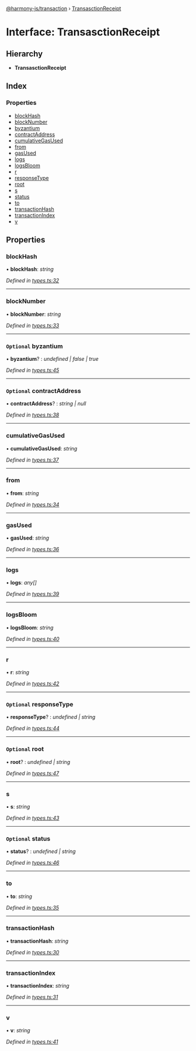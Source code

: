 [@harmony-js/transaction](../globals.md) › [TransasctionReceipt](transasctionreceipt.md)

# Interface: TransasctionReceipt

## Hierarchy

* **TransasctionReceipt**

## Index

### Properties

* [blockHash](transasctionreceipt.md#blockhash)
* [blockNumber](transasctionreceipt.md#blocknumber)
* [byzantium](transasctionreceipt.md#optional-byzantium)
* [contractAddress](transasctionreceipt.md#optional-contractaddress)
* [cumulativeGasUsed](transasctionreceipt.md#cumulativegasused)
* [from](transasctionreceipt.md#from)
* [gasUsed](transasctionreceipt.md#gasused)
* [logs](transasctionreceipt.md#logs)
* [logsBloom](transasctionreceipt.md#logsbloom)
* [r](transasctionreceipt.md#r)
* [responseType](transasctionreceipt.md#optional-responsetype)
* [root](transasctionreceipt.md#optional-root)
* [s](transasctionreceipt.md#s)
* [status](transasctionreceipt.md#optional-status)
* [to](transasctionreceipt.md#to)
* [transactionHash](transasctionreceipt.md#transactionhash)
* [transactionIndex](transasctionreceipt.md#transactionindex)
* [v](transasctionreceipt.md#v)

## Properties

###  blockHash

• **blockHash**: *string*

*Defined in [types.ts:32](https://github.com/FireStack-Lab/Harmony-sdk-core/blob/1e63f5a/packages/harmony-transaction/src/types.ts#L32)*

___

###  blockNumber

• **blockNumber**: *string*

*Defined in [types.ts:33](https://github.com/FireStack-Lab/Harmony-sdk-core/blob/1e63f5a/packages/harmony-transaction/src/types.ts#L33)*

___

### `Optional` byzantium

• **byzantium**? : *undefined | false | true*

*Defined in [types.ts:45](https://github.com/FireStack-Lab/Harmony-sdk-core/blob/1e63f5a/packages/harmony-transaction/src/types.ts#L45)*

___

### `Optional` contractAddress

• **contractAddress**? : *string | null*

*Defined in [types.ts:38](https://github.com/FireStack-Lab/Harmony-sdk-core/blob/1e63f5a/packages/harmony-transaction/src/types.ts#L38)*

___

###  cumulativeGasUsed

• **cumulativeGasUsed**: *string*

*Defined in [types.ts:37](https://github.com/FireStack-Lab/Harmony-sdk-core/blob/1e63f5a/packages/harmony-transaction/src/types.ts#L37)*

___

###  from

• **from**: *string*

*Defined in [types.ts:34](https://github.com/FireStack-Lab/Harmony-sdk-core/blob/1e63f5a/packages/harmony-transaction/src/types.ts#L34)*

___

###  gasUsed

• **gasUsed**: *string*

*Defined in [types.ts:36](https://github.com/FireStack-Lab/Harmony-sdk-core/blob/1e63f5a/packages/harmony-transaction/src/types.ts#L36)*

___

###  logs

• **logs**: *any[]*

*Defined in [types.ts:39](https://github.com/FireStack-Lab/Harmony-sdk-core/blob/1e63f5a/packages/harmony-transaction/src/types.ts#L39)*

___

###  logsBloom

• **logsBloom**: *string*

*Defined in [types.ts:40](https://github.com/FireStack-Lab/Harmony-sdk-core/blob/1e63f5a/packages/harmony-transaction/src/types.ts#L40)*

___

###  r

• **r**: *string*

*Defined in [types.ts:42](https://github.com/FireStack-Lab/Harmony-sdk-core/blob/1e63f5a/packages/harmony-transaction/src/types.ts#L42)*

___

### `Optional` responseType

• **responseType**? : *undefined | string*

*Defined in [types.ts:44](https://github.com/FireStack-Lab/Harmony-sdk-core/blob/1e63f5a/packages/harmony-transaction/src/types.ts#L44)*

___

### `Optional` root

• **root**? : *undefined | string*

*Defined in [types.ts:47](https://github.com/FireStack-Lab/Harmony-sdk-core/blob/1e63f5a/packages/harmony-transaction/src/types.ts#L47)*

___

###  s

• **s**: *string*

*Defined in [types.ts:43](https://github.com/FireStack-Lab/Harmony-sdk-core/blob/1e63f5a/packages/harmony-transaction/src/types.ts#L43)*

___

### `Optional` status

• **status**? : *undefined | string*

*Defined in [types.ts:46](https://github.com/FireStack-Lab/Harmony-sdk-core/blob/1e63f5a/packages/harmony-transaction/src/types.ts#L46)*

___

###  to

• **to**: *string*

*Defined in [types.ts:35](https://github.com/FireStack-Lab/Harmony-sdk-core/blob/1e63f5a/packages/harmony-transaction/src/types.ts#L35)*

___

###  transactionHash

• **transactionHash**: *string*

*Defined in [types.ts:30](https://github.com/FireStack-Lab/Harmony-sdk-core/blob/1e63f5a/packages/harmony-transaction/src/types.ts#L30)*

___

###  transactionIndex

• **transactionIndex**: *string*

*Defined in [types.ts:31](https://github.com/FireStack-Lab/Harmony-sdk-core/blob/1e63f5a/packages/harmony-transaction/src/types.ts#L31)*

___

###  v

• **v**: *string*

*Defined in [types.ts:41](https://github.com/FireStack-Lab/Harmony-sdk-core/blob/1e63f5a/packages/harmony-transaction/src/types.ts#L41)*
